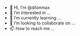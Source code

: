 - 👋 Hi, I’m @dilonmax
- 👀 I’m interested in ...
- 🌱 I’m currently learning ...
- 💞️ I’m looking to collaborate on ...
- 📫 How to reach me ...

<!---
dilonmax/dilonmax is a ✨ special ✨ repository because its `README.md` (this file) appears on your GitHub profile.
You can click the Preview link to take a look at your changes.
--->
